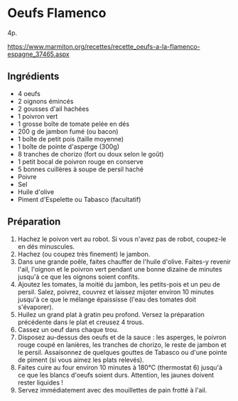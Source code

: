 # Oeufs Flamenco

4p.

https://www.marmiton.org/recettes/recette_oeufs-a-la-flamenco-espagne_37465.aspx

## Ingrédients

* 4 oeufs
* 2 oignons émincés
* 2 gousses d'ail hachées
* 1 poivron vert
* 1 grosse boîte de tomate pelée en dés
* 200 g de jambon fumé (ou bacon)
* 1 boîte de petit pois (taille moyenne)
* 1 boîte de pointe d'asperge (300g)
* 8 tranches de chorizo (fort ou doux selon le goût)
* 1 petit bocal de poivron rouge en conserve
* 5 bonnes cuillères à soupe de persil haché
* Poivre
* Sel
* Huile d'olive
* Piment d'Espelette ou Tabasco (facultatif)

## Préparation

1. Hachez le poivon vert au robot. Si vous n'avez pas de robot, coupez-le en dés minuscules.
2. Hachez (ou coupez très finement) le jambon.
3. Dans une grande poêle, faites chauffer de l'huile d'olive. Faites-y revenir l'ail, l'oignon et le poivron vert pendant une bonne dizaine de minutes jusqu'à ce que les oignons soient confits.
4. Ajoutez les tomates, la moitié du jambon, les petits-pois et un peu de persil. Salez, poivrez, couvrez et laissez mijoter environ 10 minutes jusqu'à ce que le mélange épaississe (l'eau des tomates doit s'évaporer).
5. Huilez un grand plat à gratin peu profond. Versez la préparation précédente dans le plat et creusez 4 trous.
6. Cassez un oeuf dans chaque trou.
7. Disposez au-dessus des oeufs et de la sauce : les asperges, le poivron rouge coupé en lanières, les tranches de chorizo, le reste de jambon et le persil. Assaisonnez de quelques gouttes de Tabasco ou d'une pointe de piment (si vous aimez les plats relevés).
8. Faites cuire au four environ 10 minutes à 180°C (thermostat 6) jusqu'à ce que les blancs d'oeufs soient durs. Attention, les jaunes doivent rester liquides !
9. Servez immédiatement avec des mouillettes de pain frotté à l'ail.
